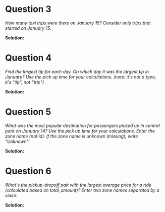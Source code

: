# Question 3

_How many taxi trips were there on January 15? Consider only trips that started on January 15._

**Solution:**

# Question 4

_Find the largest tip for each day. On which day it was the largest tip in January? Use the pick up time for your calculations. (note: it's not a typo, it's "tip", not "trip")_

**Solution:**

# Question 5

_What was the most popular destination for passengers picked up in central park on January 14? Use the pick up time for your calculations. Enter the zone name (not id). If the zone name is unknown (missing), write "Unknown"_

**Solution:**

# Question 6

_What's the pickup-dropoff pair with the largest average price for a ride (calculated based on total_amount)? Enter two zone names separated by a slash._

**Solution:**

